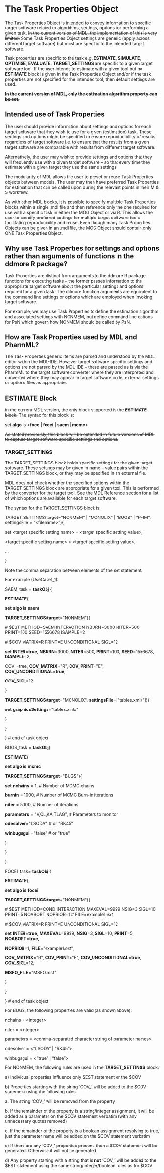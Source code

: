 The Task Properties Object
==========================

The Task Properties Object is intended to convey information to specific
target software related to algorithms, settings, options for performing
a given task. ~~In the current version of MDL, the implementation of
this is very limited.~~ Some Task Properties Object settings are generic
(apply across different target software) but most are specific to the
intended target software.

Task properties are specific to the task e.g. **ESTIMATE**,
**SIMULATE**, **OPTIMISE**, **EVALUATE**. **TARGET\_SETTINGS** are
specific to a given target software tool. If the user intends to
estimate with a given tool but no **ESTIMATE** block is given in the
Task Properties Object and/or if the task properties are not specified
for the intended tool, then default settings are used.

**~~In the current version of MDL, only the estimation algorithm
property can be set.~~**

Intended use of Task Properties
-------------------------------

The user should provide information about settings and options for each
target software that they wish to use for a given (estimation) task.
These settings and options might be specified to ensure reproducibility
of results regardless of target software i.e. to ensure that the results
from a given target software are comparable with results from different
target software.

Alternatively, the user may wish to provide settings and options that
they will frequently use with a given target software – so that every
time they estimate with a given target they use the same settings.

The modularity of MDL allows the user to preset or reuse Task Properties
objects between models. The user may then have preferred Task Properties
for estimation that can be called upon during the relevant points in
their M & S workflow.

As with other MDL blocks, it is possible to specify multiple Task
Properties blocks within a single .mdl file and then reference only the
one required for use with a specific task in either the MOG Object or
via R. This allows the user to specify preferred settings for multiple
target software tools – facilitating reproducibility and reuse. Even
though many Task Properties Objects can be given in an .mdl file, the
MOG Object should contain only ONE Task Properties Object.

Why use Task Properties for settings and options rather than arguments of functions in the ddmore R package?
------------------------------------------------------------------------------------------------------------

Task Properties are distinct from arguments to the ddmore R package
functions for executing tasks – the former passes information to the
appropriate target software about the particular settings and options
required for a given task. The ddmore function arguments are equivalent
to the command line settings or options which are employed when invoking
target software.

For example, we may use Task Properties to define the estimation
algorithm and associated settings with NONMEM, but define command line
options for PsN which govern how NONMEM should be called by PsN.

How are Task Properties used by MDL and PharmML?
------------------------------------------------

The Task Properties generic items are parsed and understood by the MDL
editor within the MDL-IDE. However target software specific settings and
options are not parsed by the MDL-IDE – these are passed as is via the
PharmML to the target software converter where they are interpreted and
converted where they may appear in target software code, external
settings or options files as appropriate.

**ESTIMATE** Block
------------------

~~In the current MDL version, the only block supported is the
**ESTIMATE** block.~~ The syntax for this block is:

set **algo** is \<**foce | focei |** **saem | mcmc**\>

~~As stated previously, this block will be extended in future versions
of MDL to capture target software specific settings and options.~~

### TARGET\_SETTINGS

The TARGET\_SETTINGS block holds specific settings for the given target
software. These settings may be given in name – value pairs within the
TARGET\_SETTINGS block, or they may be specified in an external file.

MDL does not check whether the specified options within the
TARGET\_SETTINGS block are appropriate for a given tool. This is
performed by the converter for the target tool. See the MDL Reference
section for a list of which options are available for each target
software.

The syntax for the TARGET\_SETTINGS block is:

TARGET\_SETTINGS(target=”NONMEM” | “MONOLIX” | “BUGS” | “PFIM”,
settingsFile = “\<filename\>”){

set \<target specific setting name\> = \<target specific setting
value\>,

\<target specific setting name\> = \<target specific setting value\>,

…

}

Note the comma separation between elements of the set statement.

For example (UseCase1\_1):

SAEM\_task = **taskObj** {

**ESTIMATE**{

**set** **algo** **is** **saem**

**TARGET\_SETTINGS**(**target**="NONMEM"){

\# \$EST METHOD=SAEM INTERACTION NBURN=3000 NITER=500 PRINT=100
SEED=1556678 ISAMPLE=2

\# \$COV MATRIX=R PRINT=E UNCONDITIONAL SIGL=12

**set** **INTER**=**true**, **NBURN**=3000, **NITER**=500,
**PRINT**=100, **SEED**=1556678, **ISAMPLE**=2,

COV\_=true, **COV\_MATRIX**="R", **COV\_PRINT**="E",
**COV\_UNCONDITIONAL**=**true**,

**COV\_SIGL**=12

}

**TARGET\_SETTINGS**(**target**="MONOLIX",
**settingsFile**=["tables.xmlx"]){

**set** **graphicsSettings**="tables.xmlx"

}

}

} \# end of task object

BUGS\_task = **taskObj**{

**ESTIMATE**{

**set** **algo** **is** **mcmc**

**TARGET\_SETTINGS**(**target**="BUGS"){

**set** **nchains** = 1, \# Number of MCMC chains

**burnin** = 1000, \# Number of MCMC Burn-in iterations

**niter** = 5000, \# Number of iterations

**parameters** = "V,CL,KA,TLAG", \# Parameters to monitor

**odesolver**="LSODA", \# or "RK45"

**winbugsgui** ="false" \# or "true"

}

}

}

FOCEI\_task= **taskObj** {

**ESTIMATE**{

**set** **algo** **is** **focei**

**TARGET\_SETTINGS**(**target**="NONMEM"){

\# \$EST METHOD=COND INTERACTION MAXEVAL=9999 NSIG=3 SIGL=10 PRINT=5
NOABORT NOPRIOR=1 \# FILE=example1.*ext*

\# \$COV MATRIX=R PRINT=E UNCONDITIONAL SIGL=12

**set** **INTER**=**true**, **MAXEVAL**=9999, **NSIG**=3, **SIGL**=10,
**PRINT**=5, **NOABORT**=**true**,

**NOPRIOR**=1, **FILE**="example1.*ext*",

**COV\_MATRIX**="R", **COV\_PRINT**="E",
**COV\_UNCONDITIONAL**=**true**, **COV\_SIGL**=12,

**MSFO\_FILE**="MSFO.msf"

}

}

} \# end of task object

For BUGS, the following properties are valid (as shown above):

nchains = \<integer\>

niter = \<integer\>

parameters = \<comma-separated character string of parameter names\>

odesolver = \<”LSODA” | “RK45”\>

winbugsgui = \<”true” | “false”\>

For NONMEM, the following rules are used in the **TARGET\_SETTINGS**
block:

a\) Individual properties influence only \$EST statement or the \$COV

b\) Properties starting with the string ‘COV\_’ will be added to the
\$COV statement using the following rules

a\. The string ‘COV\_’ will be removed from the property

b\. If the remainder of the property is a string/integer assignment, it
will be added as a parameter on the \$COV statement verbatim (with any
unnecessary quotes removed)

c\. If the remainder of the property is a boolean assignment resolving to
true, just the parameter name will be added on the \$COV statement
verbatim

c\) If there are any ‘COV\_’ properties present, then a \$COV statement
will be generated. Otherwise it will not be generated

d\) Any property starting with a string that is **not** ‘COV\_’ will be
added to the \$EST statement using the same string/integer/boolean rules
as for \$COV

